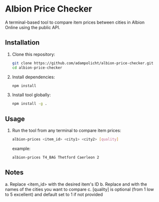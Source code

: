 # Albion Price Checker

A terminal-based tool to compare item prices between cities in Albion Online using the public API.

## Installation

1. Clone this repository:
   ```bash
   git clone https://github.com/adampolicht/albion-price-checker.git
   cd albion-price-checker
2. Install dependencies:
   ```bash
   npm install
3. Install tool globally:
   ```bash
   npm install -g .

## Usage
1. Run the tool from any terminal to compare item prices:
   ```bash
   albion-prices <item_id> <city1> <city2> [quality]
   ```
   example:
   ```bash
   albion-prices T4_BAG Thetford Caerleon 2

## Notes
a. Replace <item_id> with the desired item's ID
b. Replace <city1> and <city2> with the names of the cities you want to compare
c. [quality] is optional (from 1 low to 5 excellent) and default set to 1 if not provided
   
